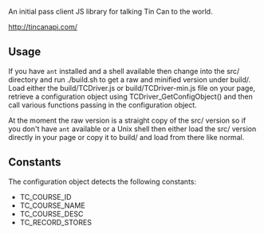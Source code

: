 An initial pass client JS library for talking Tin Can to the world.

http://tincanapi.com/

Usage
-----

If you have `ant` installed and a shell available then change into the src/
directory and run ./build.sh to get a raw and minified version under build/.
Load either the build/TCDriver.js or build/TCDriver-min.js file on your page,
retrieve a configuration object using TCDriver\_GetConfigObject() and then call
various functions passing in the configuration object.

At the moment the raw version is a straight copy of the src/ version so if you
don't have `ant` available or a Unix shell then either load the src/ version
directly in your page or copy it to build/ and load from there like normal.

Constants
---------

The configuration object detects the following constants:

* TC\_COURSE\_ID
* TC\_COURSE\_NAME
* TC\_COURSE\_DESC
* TC\_RECORD\_STORES
